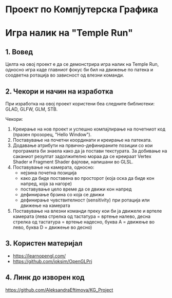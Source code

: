 # Проект по Компјутерска Графика
# Игра налик на "Temple Run"

## 1. Вовед
Целта на овој проект е да се демонстрира игра налик на Temple Run, односно игра каде главниот фокус би бил на движење по патека и соодветна ротација во зависност од влезни команди.

## 2. Чекори и начин на изработка
При изработка на овој проект користени беа следните библиотеки: GLAD, GLFW, GLM, STB.

Чекори:
1) Креирање на нов проект и успешно компајлирање на почетниот код (празен прозорец, "Hello Window").
2) Поставување на почетни координати и креирање на патеката.
3) Додавање атрибути на првично-дефинираните позиции со кои програмата би знаела како да ја постави текстурата. За добивање на саканиот резултат задолжително мораа да се креираат Vertex Shader и Fragment Shader фајлови, напишани во GLSL.
4) Поставување на камерата, односно:
    - нејзина почетна позиција
    - како да биде поставена во просторот (која оска да биде кон напред, која за нагоре)
    - поставување цело време да се движи кон напред
    - дефинирање брзина со која се движи
    - дефинирање чувствителност (sensitivity) при ротација или движење на камерата
5) Поставување на влезни команди преку кои би ја движеле и вртеле камерата (лева стрелка од тастатура = вртење налево, десна стрелка од тастатура = вртење надесно, буква А = движење во лево, буква D = движење во десно)

## 3. Користен материјал
  - https://learnopengl.com/
  - https://github.com/joksim/OpenGLPrj

## 4. Линк до изворен код
  https://github.com/AleksandraEftimova/KG_Project
